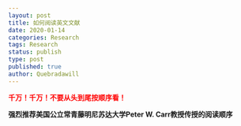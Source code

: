 ```yaml
---
layout: post
title: 如何阅读英文文献
date: 2020-01-14
categories: Research
tags: Research
status: publish
type: post
published: true
author: Quebradawill
---
```


**<font color='red'>千万！千万！不要从头到尾按顺序看！</font>**

**强烈推荐美国公立常青藤明尼苏达大学Peter W. Carr教授传授的阅读顺序**

